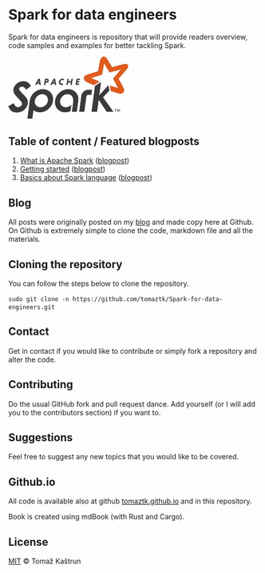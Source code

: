 # Spark for data engineers

Spark for data engineers is repository that will provide readers overview, code samples and examples for better tackling Spark.

<img src="images/spark_logo.png"  width="240" />


## Table of content / Featured blogposts 



1. [What is Apache Spark]() ([blogpost]())
2. [Getting started]() ([blogpost]())
3. [Basics about Spark language]() ([blogpost]())

 ## Blog

 All posts were originally posted on my [blog](https://tomaztsql.wordpress.com) and made copy here at Github. On Github is extremely simple to clone the code, markdown file and all the materials.

 ## Cloning the repository
 You can follow the steps below to clone the repository.

 ```
sudo git clone -n https://github.com/tomaztk/Spark-for-data-engineers.git
 ```

 ## Contact
 Get in contact if you would like to contribute or simply fork a repository and alter the code.

 ## Contributing
 Do the usual GitHub fork and pull request dance. Add yourself (or I will add you to the contributors section) if you want to. 


 ## Suggestions
 Feel free to suggest any new topics that you would like to be covered.

 ## Github.io
All code is available also at github  [tomaztk.github.io](https://tomaztk.github.io) and in this repository.

Book is created using mdBook (with Rust and Cargo).

 ## License
 [MIT](https://choosealicense.com/licenses/mit/) © Tomaž Kaštrun
